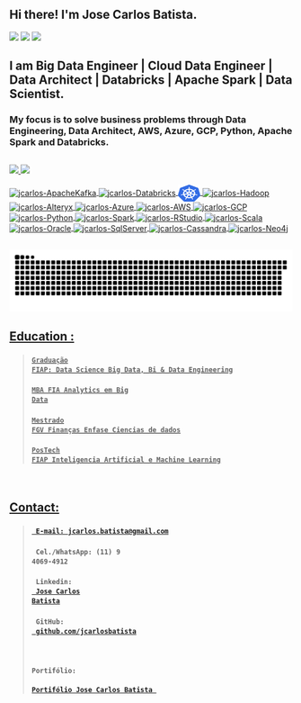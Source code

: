 ## Hi there! I'm **Jose Carlos Batista.**

<div>
  <a href="https://www.youtube.com/channel/UCpIW3cUdCdrgfA4dtP4Swnw" target="_blank"><img src="https://img.shields.io/badge/YouTube-FF0000?style=for-the-badge&logo=youtube&logoColor=white" target="_blank"></a>
  <a href = "mailto:jcarlos.batista@gmail.com"><img src="https://img.shields.io/badge/-Gmail-%23333?style=for-the-badge&logo=gmail&logoColor=white" target="_blank"></a>
  <a href="https://www.linkedin.com/in/jcarlos-batista/" target="_blank"><img src="https://img.shields.io/badge/LinkedIn-0077B5?style=for-the-badge&logo=linkedin&logoColor=white" target="_blank"></a> 
  
## I am Big Data Engineer | Cloud Data Engineer | Data Architect | Databricks | Apache Spark | Data Scientist.

### My focus is to solve business problems through Data Engineering, Data Architect, AWS, Azure, GCP, Python, Apache Spark and Databricks.


##



 
 <div>
  <a href="https://github.com/jcarlosbatista">
  <img height="180em" src="https://github-readme-stats.vercel.app/api?username=jcarlosbatista&show_icons=true&theme=dark&include_all_commits=true&count_private=true"/>
  <img height="180em" src="https://github-readme-stats.vercel.app/api/top-langs/?username=jcarlosbatista&layout=compact&langs_count=7&theme=dark"/>
</div>
<div style="display: inline_block"><br>
  <img align="center" alt="jcarlos-ApacheKafka" height="30" width="40" src="https://upload.wikimedia.org/wikipedia/commons/0/05/Apache_kafka.svg">
  <img align="center" alt="jcarlos-Databricks" height="30" width="40" src="https://www.vectorlogo.zone/logos/databricks/databricks-icon.svg">
  <img align="center" alt="jcarlos-Kubernetes" height="30" width="40" src="https://raw.githubusercontent.com/kubernetes/kubernetes/5be21c50c269fc1d28e0bd31ab9dcb572ae7fac5/logo/logo.svg">
  <img align="center" alt="jcarlos-Hadoop" height="30" width="80" src="https://upload.wikimedia.org/wikipedia/commons/0/0e/Hadoop_logo.svg">
  <img align="center" alt="jcarlos-Alteryx" height="30" width="80" src="https://upload.wikimedia.org/wikipedia/commons/e/ec/Alteryx_logo.svg">
  
  <img align="center" alt="jcarlos-Azure" height="30" width="80" src="https://upload.wikimedia.org/wikipedia/commons/a/a8/Microsoft_Azure_Logo.svg">
  <img align="center" alt="jcarlos-AWS" height="30" width="80" src="https://upload.wikimedia.org/wikipedia/commons/9/93/Amazon_Web_Services_Logo.svg">
  <img align="center" alt="jcarlos-GCP" height="30" width="80" src="https://www.logo.wine/a/logo/Google_Cloud_Platform/Google_Cloud_Platform-Logo.wine.svg">
  
  
  <img align="center" alt="jcarlos-Python" height="30" width="40" src="https://cdn.jsdelivr.net/gh/devicons/devicon/icons/python/python-original-wordmark.svg">
  <img align="center" alt="jcarlos-Spark" height="30" width="40" src="https://upload.wikimedia.org/wikipedia/commons/f/f3/Apache_Spark_logo.svg">
  <img align="center" alt="jcarlos-RStudio" height="30" width="40" src="https://cdn.jsdelivr.net/gh/devicons/devicon/icons/rstudio/rstudio-original.svg">
  <img align="center" alt="jcarlos-Scala" height="30" width="40" src="https://www.vectorlogo.zone/logos/scala-lang/scala-lang-icon.svg">
  
  
  <img align="center" alt="jcarlos-Oracle" height="30" width="40" src="https://cdn.jsdelivr.net/gh/devicons/devicon/icons/oracle/oracle-original.svg">
  <img align="center" alt="jcarlos-SqlServer" height="30" width="40" src="https://www.svgrepo.com/show/303229/microsoft-sql-server-logo.svg">
  <img align="center" alt="jcarlos-Cassandra" height="30" width="40" src="https://upload.wikimedia.org/wikipedia/commons/5/5e/Cassandra_logo.svg">
  <img align="center" alt="jcarlos-Neo4j" height="30" width="40" src="https://www.vectorlogo.zone/logos/neo4j/neo4j-icon.svg">


</div>

 ##
 

 
 ![Snake animation](https://github.com/jcarlosbatista/jcarlosbatista/blob/main/github-contribution-grid-snake.svg)
  
</div>


## Education :

> #### <code>Graduação FIAP: Data Science Big Data, Bi & Data Engineering</code>
> #### <code>MBA FIA Analytics em Big Data</code>
> #### <code>Mestrado FGV Finanças Enfase Ciencias de dados</code>
> #### <code>PosTech FIAP Inteligencia Artificial e Machine Learning</code>

<br>

## Contact: 

> #### <code> E-mail: jcarlos.batista@gmail.com </code> 
> #### <code> Cel./WhatsApp: (11) 9 4069-4912 </code> 
> #### <code> Linkedin: <a href="https://www.linkedin.com/in/jcarlos-batista//"> Jose Carlos Batista</a> </code>
> #### <code> GitHub: <a href="https://github.com/jcarlosbatista"> github.com/jcarlosbatista </a> </code>
> #### <code> Portifólio: <a href="https://jcarlos-batista.notion.site/Jose-Carlos-Batista-Portfolio-EM-CONSTRUCAO-63eb6cbf6fd8486ebafeac630c294549?pvs=4"> Portifólio Jose Carlos Batista </a> </code>
